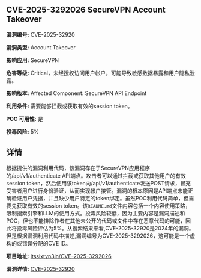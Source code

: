 ## CVE-2025-3292026 SecureVPN Account Takeover

**漏洞编号:** CVE-2025-32920

**漏洞类型:** Account Takeover

**影响应用:** SecureVPN

**危害等级:** Critical，未经授权访问用户帐户，可能导致敏感数据暴露和用户隐私泄露。

**影响版本:** Affected Component: SecureVPN API Endpoint

**利用条件:** 需要能够拦截或获取有效的session token。

**POC 可用性:** 是

**投毒风险:** 5%

## 详情

根据提供的漏洞利用代码，该漏洞存在于SecureVPN应用程序的/api/v1/authenticate API端点。攻击者可以通过拦截或获取其他用户的有效session token，然后使用该token向/api/v1/authenticate发送POST请求，冒充受害者用户进行身份验证，从而实现帐户接管。漏洞的根本原因是API端点未能正确验证用户凭据，并且缺少用户特定的token绑定。虽然POC利用代码简单，但需要先获取有效的session token。该`README.md`文件内容包括一个内容使用策略，限制搜索引擎和LLM的使用方式。投毒风险较低，因为主要内容是漏洞描述和POC，但也不能排除作者在其他未公开的代码或文件中存在恶意代码的可能，因此将投毒风险评估为5%。从搜索结果来看,CVE-2025-32920是2024年的漏洞。但是根据漏洞利用代码中描述,漏洞编号为CVE-2025-3292026，这可能是一个虚构的或错误分配的CVE ID。

**项目地址:** [itssixtyn3in/CVE-2025-3292026](https://github.com/itssixtyn3in/CVE-2025-3292026)

**漏洞详情:** [CVE-2025-32920](https://nvd.nist.gov/vuln/detail/CVE-2025-32920)